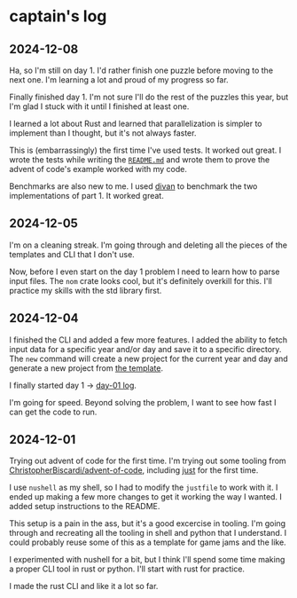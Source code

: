 # captain's log

## 2024-12-08

Ha, so I'm still on day 1. I'd rather finish one puzzle before moving to the
next one. I'm learning a lot and proud of my progress so far.

Finally finished day 1. I'm not sure I'll do the rest of the puzzles this year,
but I'm glad I stuck with it until I finished at least one.

I learned a lot about Rust and learned that parallelization is simpler to
implement than I thought, but it's not always faster.

This is (embarrassingly) the first time I've used tests. It worked out great. I
wrote the tests while writing the [`README.md`](2024/day-01/README.md) and
wrote them to prove the advent of code's example worked with my code.

Benchmarks are also new to me. I used [divan](https://github.com/orium/divan)
to benchmark the two implementations of part 1. It worked great.

## 2024-12-05

I'm on a cleaning streak. I'm going through and deleting all the pieces of the
templates and CLI that I don't use.

Now, before I even start on the day 1 problem I need to learn how to parse input
files. The `nom` crate looks cool, but it's definitely overkill for this. I'll
practice my skills with the std library first.

## 2024-12-04

I finished the CLI and added a few more features. I added the ability to fetch
input data for a specific year and/or day and save it to a specific directory.
The `new` command will create a new project for the current year and day and
generate a new project from [the template](aoc-cli/src/daily-template).

I finally started day 1 -> [day-01 log](2024/day-01/README.md).

I'm going for speed. Beyond solving the problem, I want to see how fast I can
get the code to run.

## 2024-12-01

Trying out advent of code for the first time. I'm trying out some tooling
from
[ChristopherBiscardi/advent-of-code](https://github.com/ChristopherBiscardi/advent-of-code),
including [just](https://github.com/casey/just) for the first time.

I use `nushell` as my shell, so I had to modify the `justfile` to work with it.
I ended up making a few more changes to get it working the way I wanted. I added
setup instructions to the README.

This setup is a pain in the ass, but it's a good excercise in tooling. I'm going
through and recreating all the tooling in shell and python that I understand.
I could probably reuse some of this as a template for game jams and the like.

I experimented with nushell for a bit, but I think I'll spend some time making a
proper CLI tool in rust or python. I'll start with rust for practice.

I made the rust CLI and like it a lot so far.

